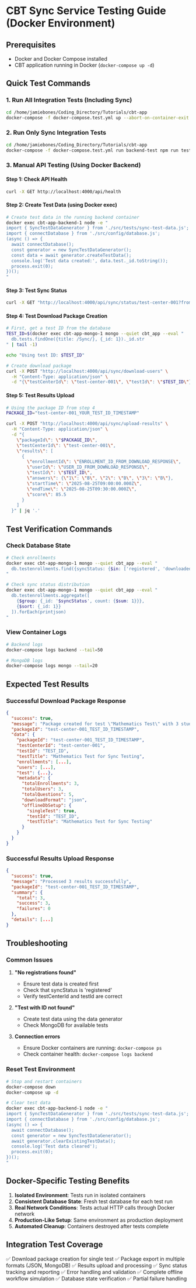 # CBT Sync Service Testing Guide (Docker Environment)

## Prerequisites
- Docker and Docker Compose installed
- CBT application running in Docker (`docker-compose up -d`)

## Quick Test Commands

### 1. Run All Integration Tests (Including Sync)
```bash
cd /home/jamiebones/Coding_Directory/Tutorials/cbt-app
docker-compose -f docker-compose.test.yml up --abort-on-container-exit
```

### 2. Run Only Sync Integration Tests
```bash
cd /home/jamiebones/Coding_Directory/Tutorials/cbt-app
docker-compose -f docker-compose.test.yml run backend-test npm run test:integration -- sync.integration.test.js
```

### 3. Manual API Testing (Using Docker Backend)

#### Step 1: Check API Health
```bash
curl -X GET http://localhost:4000/api/health
```

#### Step 2: Create Test Data (using Docker exec)
```bash
# Create test data in the running backend container
docker exec cbt-app-backend-1 node -e "
import { SyncTestDataGenerator } from './src/tests/sync-test-data.js';
import { connectDatabase } from './src/config/database.js';
(async () => {
  await connectDatabase();
  const generator = new SyncTestDataGenerator();
  const data = await generator.createTestData();
  console.log('Test data created:', data.test._id.toString());
  process.exit(0);
})();
"
```

#### Step 3: Test Sync Status
```bash
curl -X GET "http://localhost:4000/api/sync/status/test-center-001?from=2025-08-01&to=2025-08-31"
```

#### Step 4: Test Download Package Creation
```bash
# First, get a test ID from the database
TEST_ID=$(docker exec cbt-app-mongo-1 mongo --quiet cbt_app --eval "
  db.tests.findOne({title: /Sync/}, {_id: 1})._id.str
" | tail -1)

echo "Using test ID: $TEST_ID"

# Create download package
curl -X POST "http://localhost:4000/api/sync/download-users" \
  -H "Content-Type: application/json" \
  -d "{\"testCenterId\": \"test-center-001\", \"testId\": \"$TEST_ID\"}" | jq '.'
```

#### Step 5: Test Results Upload
```bash
# Using the package ID from step 4
PACKAGE_ID="test-center-001_YOUR_TEST_ID_TIMESTAMP"

curl -X POST "http://localhost:4000/api/sync/upload-results" \
  -H "Content-Type: application/json" \
  -d "{
    \"packageId\": \"$PACKAGE_ID\",
    \"testCenterId\": \"test-center-001\",
    \"results\": [
      {
        \"enrollmentId\": \"ENROLLMENT_ID_FROM_DOWNLOAD_RESPONSE\",
        \"userId\": \"USER_ID_FROM_DOWNLOAD_RESPONSE\",
        \"testId\": \"$TEST_ID\",
        \"answers\": {\"1\": \"B\", \"2\": \"B\", \"3\": \"B\"},
        \"startTime\": \"2025-08-25T09:00:00.000Z\",
        \"endTime\": \"2025-08-25T09:30:00.000Z\",
        \"score\": 85.5
      }
    ]
  }" | jq '.'
```

## Test Verification Commands

### Check Database State
```bash
# Check enrollments
docker exec cbt-app-mongo-1 mongo --quiet cbt_app --eval "
  db.testenrollments.find({syncStatus: {$in: ['registered', 'downloaded', 'results_uploaded']}}).count()
"

# Check sync status distribution
docker exec cbt-app-mongo-1 mongo --quiet cbt_app --eval "
  db.testenrollments.aggregate([
    {$group: {_id: '$syncStatus', count: {$sum: 1}}},
    {$sort: {_id: 1}}
  ]).forEach(printjson)
"
```

### View Container Logs
```bash
# Backend logs
docker-compose logs backend --tail=50

# MongoDB logs
docker-compose logs mongo --tail=20
```

## Expected Test Results

### Successful Download Package Response
```json
{
  "success": true,
  "message": "Package created for test \"Mathematics Test\" with 3 student registrations",
  "packageId": "test-center-001_TEST_ID_TIMESTAMP",
  "data": {
    "packageId": "test-center-001_TEST_ID_TIMESTAMP",
    "testCenterId": "test-center-001",
    "testId": "TEST_ID",
    "testTitle": "Mathematics Test for Sync Testing",
    "enrollments": [...],
    "users": [...],
    "test": {...},
    "metadata": {
      "totalEnrollments": 3,
      "totalUsers": 3,
      "totalQuestions": 5,
      "downloadFormat": "json",
      "offlineDbSetup": {
        "singleTest": true,
        "testId": "TEST_ID",
        "testTitle": "Mathematics Test for Sync Testing"
      }
    }
  }
}
```

### Successful Results Upload Response
```json
{
  "success": true,
  "message": "Processed 3 results successfully",
  "packageId": "test-center-001_TEST_ID_TIMESTAMP",
  "summary": {
    "total": 3,
    "success": 3,
    "failures": 0
  },
  "details": [...]
}
```

## Troubleshooting

### Common Issues

1. **"No registrations found"**
   - Ensure test data is created first
   - Check that syncStatus is 'registered'
   - Verify testCenterId and testId are correct

2. **"Test with ID not found"**
   - Create test data using the data generator
   - Check MongoDB for available tests

3. **Connection errors**
   - Ensure Docker containers are running: `docker-compose ps`
   - Check container health: `docker-compose logs backend`

### Reset Test Environment
```bash
# Stop and restart containers
docker-compose down
docker-compose up -d

# Clear test data
docker exec cbt-app-backend-1 node -e "
import { SyncTestDataGenerator } from './src/tests/sync-test-data.js';
import { connectDatabase } from './src/config/database.js';
(async () => {
  await connectDatabase();
  const generator = new SyncTestDataGenerator();
  await generator.clearExistingTestData();
  console.log('Test data cleared');
  process.exit(0);
})();
"
```

## Docker-Specific Testing Benefits

1. **Isolated Environment**: Tests run in isolated containers
2. **Consistent Database State**: Fresh test database for each test run
3. **Real Network Conditions**: Tests actual HTTP calls through Docker network
4. **Production-Like Setup**: Same environment as production deployment
5. **Automated Cleanup**: Containers destroyed after tests complete

## Integration Test Coverage

✅ Download package creation for single test
✅ Package export in multiple formats (JSON, MongoDB)
✅ Results upload and processing
✅ Sync status tracking and reporting
✅ Error handling and validation
✅ Complete offline workflow simulation
✅ Database state verification
✅ Partial failure handling

